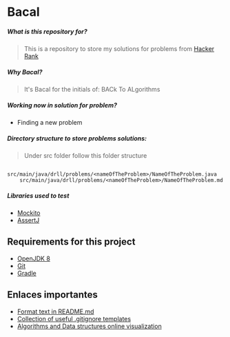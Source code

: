 # Bacal

##### What is this repository for?
> This is a repository to store my solutions for problems 
from [Hacker Rank](https://www.hackerrank.com/dashboard)

##### Why _Bacal_?
> It's Bacal for the initials of: BACk To ALgorithms

##### Working now in solution for problem?
* Finding a new problem

##### Directory structure to store problems solutions:
> Under src folder follow this folder structure
```
    src/main/java/drll/problems/<nameOfTheProblem>/NameOfTheProblem.java
    src/main/java/drll/problems/<nameOfTheProblem>/NameOfTheProblem.md
```

##### Libraries used to test
* [Mockito](http://site.mockito.org/)
* [AssertJ](http://joel-costigliola.github.io/assertj/index.html)

## Requirements for this project
* [OpenJDK 8](http://openjdk.java.net/install/)
* [Git](https://git-scm.com/)
* [Gradle](https://gradle.org/)

## Enlaces importantes
* [Format text in README.md](https://help.github.com/articles/basic-writing-and-formatting-syntax/)
* [Collection of useful .gitignore templates](https://github.com/github/gitignore)
* [Algorithms and Data structures online visualization](https://www.cs.usfca.edu/~galles/visualization/Algorithms.html)

